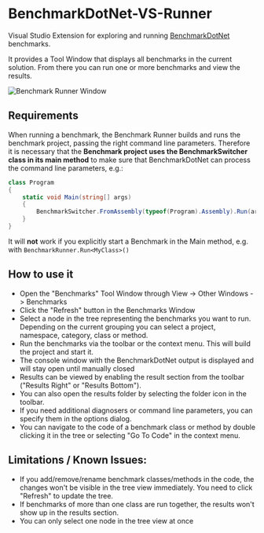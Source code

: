 # BenchmarkDotNet-VS-Runner
Visual Studio Extension for exploring and running [BenchmarkDotNet](https://github.com/dotnet/BenchmarkDotNet) benchmarks.

It provides a Tool Window that displays all benchmarks in the current solution. From there you can run one or more benchmarks and view the results.

![Benchmark Runner Window](https://github.com/szehetner/BenchmarkDotNet-VS-Runner/raw/master/src/BenchmarkRunner/Sample.png)


## Requirements
When running a benchmark, the Benchmark Runner builds and runs the benchmark project, passing the right command line parameters. Therefore it is necessary that the **Benchmark 
project uses the BenchmarkSwitcher class in its main method** to make sure that BenchmarkDotNet can process the command line parameters, e.g.:


```csharp
class Program
{
    static void Main(string[] args)
    { 
        BenchmarkSwitcher.FromAssembly(typeof(Program).Assembly).Run(args);
    }
}
```
It will **not** work if you explicitly start a Benchmark in the Main method, e.g. with `BenchmarkRunner.Run<MyClass>()`


## How to use it

* Open the "Benchmarks" Tool Window through View -> Other Windows -> Benchmarks
* Click the "Refresh" button in the Benchmarks Window
* Select a node in the tree representing the benchmarks you want to run. Depending on the current grouping you can select a project, namespace, category, class or method.
* Run the benchmarks via the toolbar or the context menu. This will build the project and start it.
* The console window with the BenchmarkDotNet output is displayed and will stay open until manually closed
* Results can be viewed by enabling the result section from the toolbar ("Results Right" or "Results Bottom").
* You can also open the results folder by selecting the folder icon in the toolbar.
* If you need additional diagnosers or command line parameters, you can specify them in the options dialog.
* You can navigate to the code of a benchmark class or method by double clicking it in the tree or selecting "Go To Code" in the context menu.

## Limitations / Known Issues:
* If you add/remove/rename benchmark classes/methods in the code, the changes won't be visible in the tree view immediately. You need to click "Refresh" to update the tree.
* If benchmarks of more than one class are run together, the results won't show up in the results section.
* You can only select one node in the tree view at once

